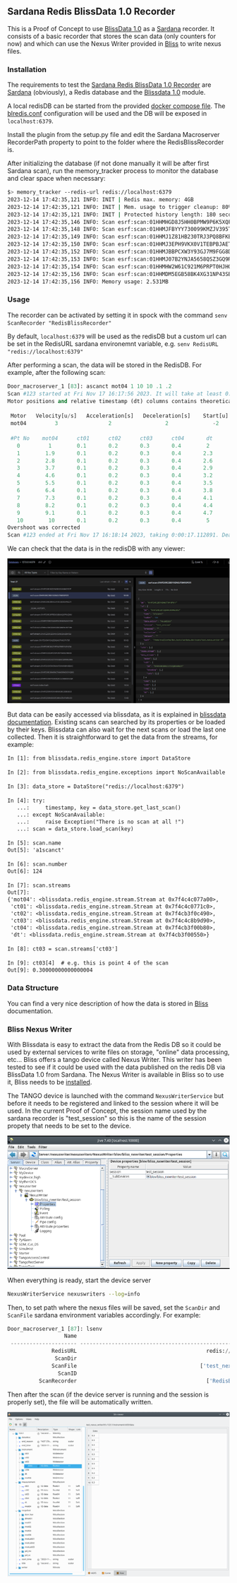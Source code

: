 ## Sardana Redis BlissData 1.0 Recorder

This is a Proof of Concept to use [BlissData 1.0](https://bliss.gitlab-pages.esrf.fr/bliss/master/blissdata/intro.html) as a [Sardana](https://gitlab.com/sardana-org/sardana) recorder. It consists of a basic recorder that stores the scan data (only counters for now) and which can use the Nexus Writer provided in [Bliss](https://bliss.gitlab-pages.esrf.fr/bliss/master/) to write nexus files.

### Installation
The requirements to test the [Sardana Redis BlissData 1.0 Recorder](./sardana_redis-10/recorder/redis_bliss_recorder.py) are [Sardana](https://gitlab.com/sardana-org/sardana) (obviously), a Redis database and the [Blissdata 1.0](https://gitlab.esrf.fr/bliss/bliss/-/tree/blissdata-1.0.0rc0/blissdata) module.

A local redisDB can be started from the provided [docker compose file](./docker-compose.yaml). The [blredis.conf](./blredis.conf) configuration will be used and the DB will be exposed in `localhost:6379`.

Install the plugin from the setup.py file and edit the Sardana Macroserver RecorderPath property to point to the folder where the RedisBlissRecorder is.

After initializing the database (if not done manually it will be after first Sardana scan), run the memory_tracker process to monitor the database and clear space when necessary:

```bash
$> memory_tracker --redis-url redis://localhost:6379
2023-12-14 17:42:35,121 INFO: INIT | Redis max. memory: 4GB
2023-12-14 17:42:35,121 INFO: INIT | Mem. usage to trigger cleanup: 80% (3.2GB)
2023-12-14 17:42:35,121 INFO: INIT | Protected history length: 180 seconds
2023-12-14 17:42:35,146 INFO: Scan esrf:scan:01HHMHGD8J5HH0BPMW9P6K5XQF is terminated, expiration set to 7 days, 0:00:00 seconds
2023-12-14 17:42:35,148 INFO: Scan esrf:scan:01HHMJFBYYY730099KMZJV395T is terminated, expiration set to 7 days, 0:00:00 seconds
2023-12-14 17:42:35,149 INFO: Scan esrf:scan:01HHMJ1Z81HB230TRJ3PQ8BFKE is terminated, expiration set to 7 days, 0:00:00 seconds
2023-12-14 17:42:35,150 INFO: Scan esrf:scan:01HHMJ3EPH9VKX0V1TEBPBJAET is terminated, expiration set to 7 days, 0:00:00 seconds
2023-12-14 17:42:35,152 INFO: Scan esrf:scan:01HHMJBBPCXW3Y93GJ7M9FGG8D is terminated, expiration set to 7 days, 0:00:00 seconds
2023-12-14 17:42:35,153 INFO: Scan esrf:scan:01HHMJ07B2YNJA5658QSZ3GQ9R is terminated, expiration set to 7 days, 0:00:00 seconds
2023-12-14 17:42:35,154 INFO: Scan esrf:scan:01HHMHW2W61C921M6PRPT0HJHQ is terminated, expiration set to 7 days, 0:00:00 seconds
2023-12-14 17:42:35,156 INFO: Scan esrf:scan:01HHMDM5EGB58BK4XG31NP43SB is terminated, expiration set to 7 days, 0:00:00 seconds
2023-12-14 17:42:35,156 INFO: Memory usage: 2.531MB
```

### Usage
The recorder can be activated by setting it in spock with the command `senv ScanRecorder "RedisBlissRecorder"`

By default, `localhost:6379` will be used as the redisDB but a custom url can be set in the RedisURL sardana environemnt variable, e.g. `senv RedisURL "redis://localhost:6379"`

After performing a scan, the data will be stored in the RedisDB. For example, after the following scan:

```python
Door_macroserver_1 [83]: ascanct mot04 1 10 10 .1 .2
Scan #123 started at Fri Nov 17 16:17:56 2023. It will take at least 0:00:00
Motor positions and relative timestamp (dt) columns contains theoretical values

 Motor   Velocity[u/s]   Acceleration[s]   Deceleration[s]    Start[u]   End[u] 
 mot04         3                2                 2              -2       13.9  

 #Pt No    mot04      ct01      ct02      ct03      ct04       dt   
   0         1        0.1       0.2       0.3       0.4        2    
   1        1.9       0.1       0.2       0.3       0.4       2.3   
   2        2.8       0.1       0.2       0.3       0.4       2.6   
   3        3.7       0.1       0.2       0.3       0.4       2.9   
   4        4.6       0.1       0.2       0.3       0.4       3.2   
   5        5.5       0.1       0.2       0.3       0.4       3.5   
   6        6.4       0.1       0.2       0.3       0.4       3.8   
   7        7.3       0.1       0.2       0.3       0.4       4.1   
   8        8.2       0.1       0.2       0.3       0.4       4.4   
   9        9.1       0.1       0.2       0.3       0.4       4.7   
   10        10       0.1       0.2       0.3       0.4        5    
Overshoot was corrected
Scan #123 ended at Fri Nov 17 16:18:14 2023, taking 0:00:17.112891. Dead time 98.8% (setup time 1.2%, motion dead time 98.8%)
```

We can check that the data is in the redisDB with any viewer:

![](./docs/redis_screenshot.png)

But data can be easily accessed via blissdata, as it is explained in [blissdata documentation](https://bliss.gitlab-pages.esrf.fr/bliss/master/blissdata/getting_started.html). Existing scans can searched by its properties or be loaded by their keys. Blissdata can also wait for the next scans or load the last one collected. Then it is straightforward to get the data from the streams, for example:

```
In [1]: from blissdata.redis_engine.store import DataStore

In [2]: from blissdata.redis_engine.exceptions import NoScanAvailable

In [3]: data_store = DataStore("redis://localhost:6379")

In [4]: try:
   ...:     timestamp, key = data_store.get_last_scan()
   ...: except NoScanAvailable:
   ...:     raise Exception("There is no scan at all !")
   ...: scan = data_store.load_scan(key)

In [5]: scan.name
Out[5]: 'a1scanct'

In [6]: scan.number
Out[6]: 124

In [7]: scan.streams
Out[7]: 
{'mot04': <blissdata.redis_engine.stream.Stream at 0x7f4c4c077a00>,
 'ct01': <blissdata.redis_engine.stream.Stream at 0x7f4c4c0771c0>,
 'ct02': <blissdata.redis_engine.stream.Stream at 0x7f4cb3f0c490>,
 'ct03': <blissdata.redis_engine.stream.Stream at 0x7f4c4c8b9d90>,
 'ct04': <blissdata.redis_engine.stream.Stream at 0x7f4cb3f00b80>,
 'dt': <blissdata.redis_engine.stream.Stream at 0x7f4cb3f00550>}

In [8]: ct03 = scan.streams['ct03']

In [9]: ct03[4]  # e.g. this is point 4 of the scan
Out[9]: 0.30000000000000004
```

### Data Structure

You can find a very nice description of how the data is stored in [Bliss](https://bliss.gitlab-pages.esrf.fr/bliss/master/) documentation.


### Bliss Nexus Writer

With Blissdata is easy to extract the data from the Redis DB so it could be used by external services to write files on storage, "online" data processing, etc... Bliss offers a tango device called Nexus Writer. This writer has been tested to see if it could be used with the data published on the redis DB via BlissData 1.0 from Sardana. The Nexus Writer is available in Bliss so to use it, Bliss needs to be [installed](https://bliss.gitlab-pages.esrf.fr/bliss/master/installation.html).

The TANGO device is launched with the command `NexusWriterService` but before it needs to be registered and linked to the session where it will be used. In the current Proof of Concept, the session name used by the sardana recorder is "test_session" so this is the name of the session propety that needs to be set to the device.

![](./docs/writer_tango_device.png)

When everything is ready, start the device server 

```bash
NexusWriterService nexuswriters --log=info
```
Then, to set path where the nexus files will be saved, set the `ScanDir` and `ScanFile` sardana environment variables accordingly. For example:

```python
Door_macroserver_1 [87]: lsenv
                  Name                                                          Value   Type
 --------------------- -------------------------------------------------------------- ------
              RedisURL                                         redis://localhost:6379    str
               ScanDir                                                           /tmp    str
              ScanFile                                       ['test_nexus_writer.h5']   list
                ScanID                                                            123    int
          ScanRecorder                                         ['RedisBlissRecorder']   list
```

Then after the scan (if the device server is running and the session is properly set), the file will be automatically written.

![](./docs/nexus_file_silx.png)

